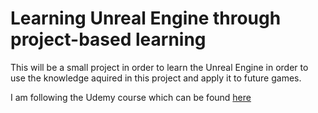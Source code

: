 # Learning Unreal Engine through project-based learning
This will be a small project in order to learn the Unreal Engine in order to use the knowledge aquired in this project and apply it to future games.

I am following the Udemy course which can be found [here](https://www.udemy.com/course/unrealcourse/)
